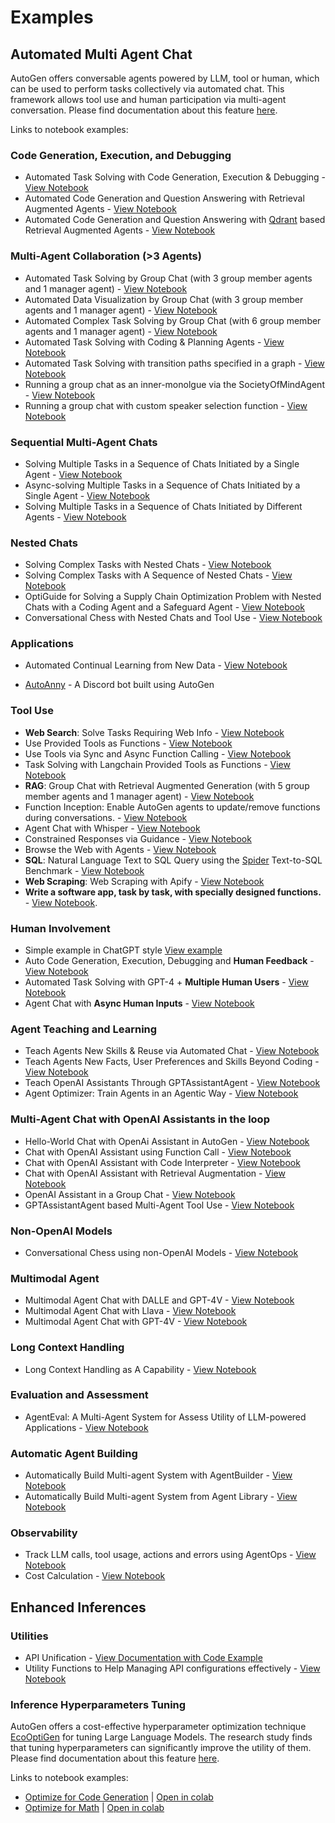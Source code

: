 # Examples

## Automated Multi Agent Chat

AutoGen offers conversable agents powered by LLM, tool or human, which can be used to perform tasks collectively via automated chat. This framework allows tool use and human participation via multi-agent conversation.
Please find documentation about this feature [here](/docs/Use-Cases/agent_chat).

Links to notebook examples:

### Code Generation, Execution, and Debugging

- Automated Task Solving with Code Generation, Execution & Debugging - [View Notebook](/docs/notebooks/agentchat_auto_feedback_from_code_execution)
- Automated Code Generation and Question Answering with Retrieval Augmented Agents - [View Notebook](/docs/notebooks/agentchat_RetrieveChat)
- Automated Code Generation and Question Answering with [Qdrant](https://qdrant.tech/) based Retrieval Augmented Agents - [View Notebook](/docs/notebooks/agentchat_RetrieveChat_qdrant)

### Multi-Agent Collaboration (>3 Agents)

- Automated Task Solving by Group Chat (with 3 group member agents and 1 manager agent) - [View Notebook](/docs/notebooks/agentchat_groupchat)
- Automated Data Visualization by Group Chat (with 3 group member agents and 1 manager agent) - [View Notebook](/docs/notebooks/agentchat_groupchat_vis)
- Automated Complex Task Solving by Group Chat (with 6 group member agents and 1 manager agent) - [View Notebook](/docs/notebooks/agentchat_groupchat_research)
- Automated Task Solving with Coding & Planning Agents - [View Notebook](/docs/notebooks/agentchat_planning)
- Automated Task Solving with transition paths specified in a graph - [View Notebook](/docs/notebooks/agentchat_groupchat_finite_state_machine)
- Running a group chat as an inner-monolgue via the SocietyOfMindAgent - [View Notebook](/docs/notebooks/agentchat_society_of_mind)
- Running a group chat with custom speaker selection function - [View Notebook](/docs/notebooks/agentchat_groupchat_customized)

### Sequential Multi-Agent Chats

- Solving Multiple Tasks in a Sequence of Chats Initiated by a Single Agent - [View Notebook](/docs/notebooks/agentchat_multi_task_chats)
- Async-solving Multiple Tasks in a Sequence of Chats Initiated by a Single Agent - [View Notebook](/docs/notebooks/agentchat_multi_task_async_chats)
- Solving Multiple Tasks in a Sequence of Chats Initiated by Different Agents - [View Notebook](/docs/notebooks/agentchats_sequential_chats)

### Nested Chats

- Solving Complex Tasks with Nested Chats - [View Notebook](/docs/notebooks/agentchat_nestedchat)
- Solving Complex Tasks with A Sequence of Nested Chats - [View Notebook](/docs/notebooks/agentchat_nested_sequential_chats)
- OptiGuide for Solving a Supply Chain Optimization Problem with Nested Chats with a Coding Agent and a Safeguard Agent - [View Notebook](/docs/notebooks/agentchat_nestedchat_optiguide)
- Conversational Chess with Nested Chats and Tool Use - [View Notebook](/docs/notebooks/agentchat_nested_chats_chess)

### Applications

- Automated Continual Learning from New Data - [View Notebook](/docs/notebooks/agentchat_stream)
<!-- - [OptiGuide](https://github.com/microsoft/optiguide) - Coding, Tool Using, Safeguarding & Question Answering for Supply Chain Optimization -->
- [AutoAnny](https://github.com/ag2ai/build-with-autogen/tree/main/samples/apps/auto-anny) - A Discord bot built using AutoGen

### Tool Use

- **Web Search**: Solve Tasks Requiring Web Info - [View Notebook](/docs/notebooks/agentchat_web_info)
- Use Provided Tools as Functions - [View Notebook](/docs/notebooks/agentchat_function_call_currency_calculator)
- Use Tools via Sync and Async Function Calling - [View Notebook](/docs/notebooks/agentchat_function_call_async)
- Task Solving with Langchain Provided Tools as Functions - [View Notebook](/docs/notebooks/agentchat_langchain)
- **RAG**: Group Chat with Retrieval Augmented Generation (with 5 group member agents and 1 manager agent) - [View Notebook](/docs/notebooks/agentchat_groupchat_RAG)
- Function Inception: Enable AutoGen agents to update/remove functions during conversations. - [View Notebook](/docs/notebooks/agentchat_inception_function)
- Agent Chat with Whisper - [View Notebook](/docs/notebooks/agentchat_video_transcript_translate_with_whisper)
- Constrained Responses via Guidance - [View Notebook](/docs/notebooks/agentchat_guidance)
- Browse the Web with Agents - [View Notebook](/docs/notebooks/agentchat_surfer)
- **SQL**: Natural Language Text to SQL Query using the [Spider](https://yale-lily.github.io/spider) Text-to-SQL Benchmark - [View Notebook](/docs/notebooks/agentchat_sql_spider)
- **Web Scraping**: Web Scraping with Apify - [View Notebook](/docs/notebooks/agentchat_webscraping_with_apify)
- **Write a software app, task by task, with specially designed functions.** - [View Notebook](/docs/notebooks/agentchat_function_call_code_writing).

### Human Involvement

- Simple example in ChatGPT style [View example](https://github.com/ag2ai/build-with-autogen/blob/main/samples/simple_chat.py)
- Auto Code Generation, Execution, Debugging and **Human Feedback** - [View Notebook](/docs/notebooks/agentchat_human_feedback)
- Automated Task Solving with GPT-4 + **Multiple Human Users** - [View Notebook](/docs/notebooks/agentchat_two_users)
- Agent Chat with **Async Human Inputs** - [View Notebook](/docs/notebooks/async_human_input)

### Agent Teaching and Learning

- Teach Agents New Skills & Reuse via Automated Chat - [View Notebook](/docs/notebooks/agentchat_teaching)
- Teach Agents New Facts, User Preferences and Skills Beyond Coding - [View Notebook](/docs/notebooks/agentchat_teachability)
- Teach OpenAI Assistants Through GPTAssistantAgent - [View Notebook](/docs/notebooks/agentchat_teachable_oai_assistants)
- Agent Optimizer: Train Agents in an Agentic Way - [View Notebook](/docs/notebooks/agentchat_agentoptimizer)

### Multi-Agent Chat with OpenAI Assistants in the loop

- Hello-World Chat with OpenAi Assistant in AutoGen - [View Notebook](/docs/notebooks/agentchat_oai_assistant_twoagents_basic)
- Chat with OpenAI Assistant using Function Call - [View Notebook](/docs/notebooks/agentchat_oai_assistant_function_call)
- Chat with OpenAI Assistant with Code Interpreter - [View Notebook](/docs/notebooks/agentchat_oai_code_interpreter)
- Chat with OpenAI Assistant with Retrieval Augmentation - [View Notebook](/docs/notebooks/agentchat_oai_assistant_retrieval)
- OpenAI Assistant in a Group Chat - [View Notebook](/docs/notebooks/agentchat_oai_assistant_groupchat)
- GPTAssistantAgent based Multi-Agent Tool Use - [View Notebook](/docs/notebooks/gpt_assistant_agent_function_call)

### Non-OpenAI Models
- Conversational Chess using non-OpenAI Models - [View Notebook](/docs/notebooks/agentchat_nested_chats_chess_altmodels)

### Multimodal Agent

- Multimodal Agent Chat with DALLE and GPT-4V - [View Notebook](/docs/notebooks/agentchat_dalle_and_gpt4v)
- Multimodal Agent Chat with Llava - [View Notebook](/docs/notebooks/agentchat_lmm_llava)
- Multimodal Agent Chat with GPT-4V - [View Notebook](/docs/notebooks/agentchat_lmm_gpt-4v)

### Long Context Handling

<!-- - Conversations with Chat History Compression Enabled - [View Notebook](https://github.com/ag2ai/ag2/blob/main/notebook/agentchat_compression.ipynb) -->
- Long Context Handling as A Capability - [View Notebook](/docs/notebooks/agentchat_transform_messages)

### Evaluation and Assessment

- AgentEval: A Multi-Agent System for Assess Utility of LLM-powered Applications - [View Notebook](/docs/notebooks/agenteval_cq_math)

### Automatic Agent Building

- Automatically Build Multi-agent System with AgentBuilder - [View Notebook](/docs/notebooks/autobuild_basic)
- Automatically Build Multi-agent System from Agent Library - [View Notebook](/docs/notebooks/autobuild_agent_library)

### Observability
- Track LLM calls, tool usage, actions and errors using AgentOps - [View Notebook](/docs/notebooks/agentchat_agentops)
- Cost Calculation - [View Notebook](/docs/notebooks/agentchat_cost_token_tracking)

## Enhanced Inferences

### Utilities

- API Unification - [View Documentation with Code Example](https://ag2ai.github.io/autogen/docs/Use-Cases/enhanced_inference/#api-unification)
- Utility Functions to Help Managing API configurations effectively - [View Notebook](/docs/topics/llm_configuration)

### Inference Hyperparameters Tuning

AutoGen offers a cost-effective hyperparameter optimization technique [EcoOptiGen](https://arxiv.org/abs/2303.04673) for tuning Large Language Models. The research study finds that tuning hyperparameters can significantly improve the utility of them.
Please find documentation about this feature [here](/docs/Use-Cases/enhanced_inference).

Links to notebook examples:
* [Optimize for Code Generation](https://github.com/ag2ai/ag2/blob/main/notebook/oai_completion.ipynb) | [Open in colab](https://colab.research.google.com/github/ag2ai/ag2/blob/main/notebook/oai_completion.ipynb)
* [Optimize for Math](https://github.com/ag2ai/ag2/blob/main/notebook/oai_chatgpt_gpt4.ipynb) | [Open in colab](https://colab.research.google.com/github/ag2ai/ag2/blob/main/notebook/oai_chatgpt_gpt4.ipynb)
